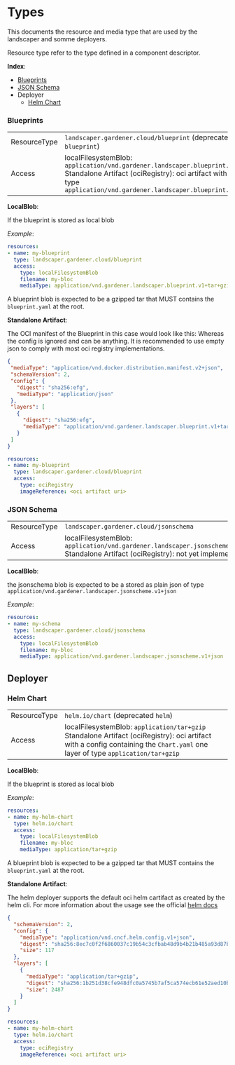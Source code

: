 # Types

This documents the resource and media type that are used by the landscaper and somme deployers.

Resource type refer to the type defined in a component descriptor.

**Index**:
- [Blueprints](#blueprints)
- [JSON Schema](#json-schema)
- Deployer
  - [Helm Chart](#helm-chart)

### Blueprints
<table>
    <tr>
        <td>ResourceType</td>
        <td> <code>landscaper.gardener.cloud/blueprint</code> (deprecated <code>blueprint</code>) </td>
    </tr>
    <tr>
        <td>Access</td>
        <td> 
            localFilesystemBlob: <code>application/vnd.gardener.landscaper.blueprint.v1+tar+gzip</code> <br>
            Standalone Artifact (ociRegistry): oci artifact with one layer of type <code>application/vnd.gardener.landscaper.blueprint.v1+tar+gzip</code>
        </td>
    </tr>
</table>

**LocalBlob**:

If the blueprint is stored as local blob 

_Example_:
```yaml
resources:
- name: my-blueprint
  type: landscaper.gardener.cloud/blueprint
  access:
    type: localFilesystemBlob
    filename: my-bloc
    mediaType: application/vnd.gardener.landscaper.blueprint.v1+tar+gzip
```

A blueprint blob is expected to be a gzipped tar that MUST contains the `blueprint.yaml` at the root.

**Standalone Artifact**:

The OCI manifest of the Blueprint in this case would look like this:
Whereas the config is ignored and can be anything.
It is recommended to use empty json to comply with most oci registry implementations.

```json
{
 "mediaType": "application/vnd.docker.distribution.manifest.v2+json",
 "schemaVersion": 2, 
 "config": { 
   "digest": "sha256:efg",
   "mediaType": "application/json"
 },
 "layers": [
   {
     "digest": "sha256:efg",
     "mediaType": "application/vnd.gardener.landscaper.blueprint.v1+tar+gzip"
   }
 ]
}
```

```yaml
resources:
- name: my-blueprint
  type: landscaper.gardener.cloud/blueprint
  access:
    type: ociRegistry
    imageReference: <oci artifact uri>
```

### JSON Schema

<table>
    <tr>
        <td>ResourceType</td>
        <td> <code>landscaper.gardener.cloud/jsonschema</code> </td>
    </tr>
    <tr>
        <td>Access</td>
        <td> 
            localFilesystemBlob: <code>application/vnd.gardener.landscaper.jsonscheme.v1+json</code> <br>
            Standalone Artifact (ociRegistry): not yet implemented
        </td>
    </tr>
</table>

**LocalBlob**:

the jsonschema blob is expected to be a stored as plain json of type `application/vnd.gardener.landscaper.jsonscheme.v1+json`

_Example_:
```yaml
resources:
- name: my-schema
  type: landscaper.gardener.cloud/jsonschema
  access:
    type: localFilesystemBlob
    filename: my-bloc
    mediaType: application/vnd.gardener.landscaper.jsonscheme.v1+json
```


## Deployer

### Helm Chart
<table>
    <tr>
        <td>ResourceType</td>
        <td> <code>helm.io/chart</code> (deprecated <code>helm</code>) </td>
    </tr>
    <tr>
        <td>Access</td>
        <td> 
            localFilesystemBlob: <code>application/tar+gzip</code> <br>
            Standalone Artifact (ociRegistry): oci artifact with a config containing the <code>Chart.yaml</code> one layer of type <code>application/tar+gzip</code>
        </td>
    </tr>
</table>

**LocalBlob**:

If the blueprint is stored as local blob

_Example_:
```yaml
resources:
- name: my-helm-chart
  type: helm.io/chart
  access:
    type: localFilesystemBlob
    filename: my-bloc
    mediaType: application/tar+gzip
```

A blueprint blob is expected to be a gzipped tar that MUST contains the `blueprint.yaml` at the root.

**Standalone Artifact**:

The helm deployer supports the default oci helm cartifact as created by the helm cli.
For more information about the usage see the official [helm docs](https://helm.sh/docs/topics/registries/#where-are-my-charts)

```json
{
  "schemaVersion": 2,
  "config": {
    "mediaType": "application/vnd.cncf.helm.config.v1+json",
    "digest": "sha256:8ec7c0f2f6860037c19b54c3cfbab48d9b4b21b485a93d87b64690fdb68c2111",
    "size": 117
  },
  "layers": [
    {
      "mediaType": "application/tar+gzip",
      "digest": "sha256:1b251d38cfe948dfc0a5745b7af5ca574ecb61e52aed10b19039db39af6e1617",
      "size": 2487
    }
  ]
}
```

```yaml
resources:
- name: my-helm-chart
  type: helm.io/chart
  access:
    type: ociRegistry
    imageReference: <oci artifact uri>
```
